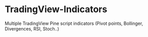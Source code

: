 # TradingView-Indicators
Multiple TradingView Pine script indicators (Pivot points, Bollinger, Divergences, RSI, Stoch..)